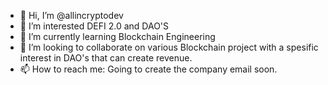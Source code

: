 - 👋 Hi, I’m @allincryptodev
- 👀 I’m interested DEFI 2.0 and DAO'S
- 🌱 I’m currently learning Blockchain Engineering
- 💞️ I’m looking to collaborate on various Blockchain project with a spesific interest in DAO's that can create revenue. 
- 📫 How to reach me: Going to create the company email soon. 

